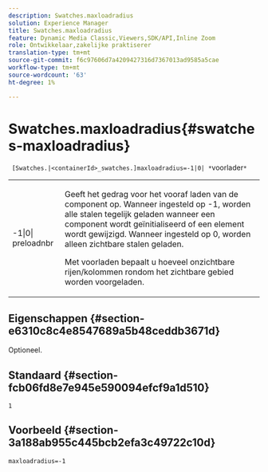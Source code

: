 ```yaml
---
description: Swatches.maxloadradius
solution: Experience Manager
title: Swatches.maxloadradius
feature: Dynamic Media Classic,Viewers,SDK/API,Inline Zoom
role: Ontwikkelaar,zakelijke praktiserer
translation-type: tm+mt
source-git-commit: f6c97606d7a4209427316d7367013ad9585a5cae
workflow-type: tm+mt
source-wordcount: '63'
ht-degree: 1%

---
```



# Swatches.maxloadradius{#swatches-maxloadradius}

` [Swatches.|<containerId>_swatches.]maxloadradius=-1|0| *`voorlader`*`

<table id="table_4A27394B6B4347D69CAC5A59EE0FBC6F"> 
 <tbody> 
  <tr> 
   <td colname="col1"> <p><span class="codeph"> -1|0|<span class="varname"> preloadnbr</span></span> </p> </td> 
   <td colname="col2"> <p> Geeft het gedrag voor het vooraf laden van de component op. Wanneer ingesteld op <span class="codeph"> -1</span>, worden alle stalen tegelijk geladen wanneer een component wordt geïnitialiseerd of een element wordt gewijzigd. Wanneer ingesteld op <span class="codeph"> 0</span>, worden alleen zichtbare stalen geladen. </p> <p><span class="codeph"> <span class="varname"> Met </span></span> voorladen bepaalt u hoeveel onzichtbare rijen/kolommen rondom het zichtbare gebied worden voorgeladen. </p> </td> 
  </tr> 
 </tbody> 
</table>

## Eigenschappen {#section-e6310c8c4e8547689a5b48ceddb3671d}

Optioneel.

## Standaard {#section-fcb06fd8e7e945e590094efcf9a1d510}

`1`

## Voorbeeld {#section-3a188ab955c445bcb2efa3c49722c10d}

`maxloadradius=-1`
